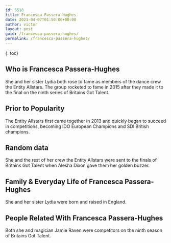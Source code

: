 ```yaml
---
id: 6518
title: Francesca Passera-Hughes
date: 2021-04-07T01:50:06+00:00
author: victor
layout: post
guid: /francesca-passera-hughes/
permalink: /francesca-passera-hughes/
---
```



{: toc}


## Who is Francesca Passera-Hughes



She and her sister Lydia both rose to fame as members of the dance crew the Entity Allstars. The group rocketed to fame in 2015 after they made it to the final on the ninth series of Britains Got Talent.

                
                
                
## Prior to Popularity



The Entity Allstars first came together in 2013 and quickly began to succeed in competitions, becoming IDO European Champions and SDI British champions.

                
                
                
## Random data



She and the rest of her crew the Entity Allstars were sent to the finals of Britains Got Talent when Alesha Dixon gave them her golden buzzer.

                
                
                
## Family & Everyday Life of Francesca Passera-Hughes



She and her sister Lydia were born and raised in England.

                
                
                
## People Related With Francesca Passera-Hughes



Both she and magician Jamie Raven were competitors on the ninth season of Britains Got Talent.

                
              
            
          
          
          